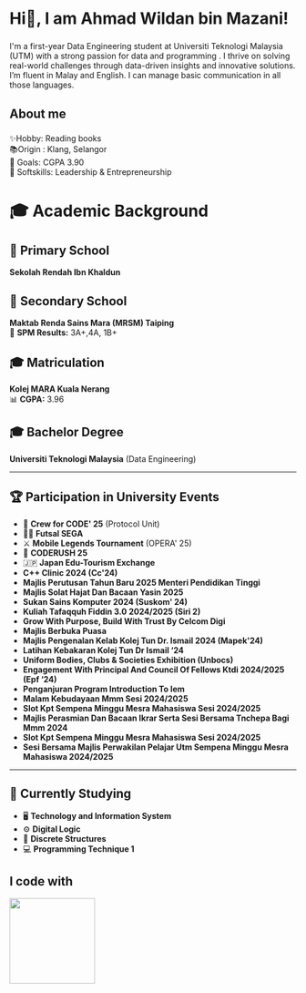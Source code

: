 <h1 align="left">Hi👋, I am Ahmad Wildan bin Mazani!</h1>

###

<p align="left">I'm a first-year Data Engineering student at Universiti Teknologi Malaysia (UTM) with a strong passion for data and programming . I thrive on solving real-world challenges through data-driven insights and innovative solutions.  I’m fluent in Malay and English. I can manage basic communication in all those languages. 

###

<h2 align="left">About me</h2>

###

<p align="left">✨Hobby: Reading books <br>📚Origin : Klang, Selangor <br>🎯 Goals: CGPA 3.90 <br>🎲 Softskills: Leadership & Entrepreneurship </p>


###
# 🎓 Academic Background

## 🏫 Primary School  
**Sekolah Rendah Ibn Khaldun**  

## 🏫 Secondary School  
**Maktab Renda Sains Mara (MRSM) Taiping**  
📜 **SPM Results:** 3A+,4A, 1B+  

## 🎓 Matriculation  
**Kolej MARA Kuala Nerang**  
📊 **CGPA:** 3.96  

## 🎓 Bachelor Degree  
**Universiti Teknologi Malaysia** (Data Engineering)  

---

## 🏆 Participation in University Events  
- 🌟 **Crew for CODE' 25** (Protocol Unit)  
- 🏃‍♂️ **Futsal SEGA**  
- ⚔️ **Mobile Legends Tournament** (OPERA' 25)  
- 🏑 **CODERUSH 25**  
- 🇯🇵 **Japan Edu-Tourism Exchange**
- **C++ Clinic 2024 (Cc'24)**
- **Majlis Perutusan Tahun Baru 2025 Menteri Pendidikan Tinggi**
- **Majlis Solat Hajat Dan Bacaan Yasin 2025**
- **Sukan Sains Komputer 2024 (Suskom' 24)**
- **Kuliah Tafaqquh Fiddin 3.0 2024/2025 (Siri 2)**
- **Grow With Purpose, Build With Trust By Celcom Digi**
- **Majlis Berbuka Puasa**
- **Majlis Pengenalan Kelab Kolej Tun Dr. Ismail 2024 (Mapek'24)**
- **Latihan Kebakaran Kolej Tun Dr Ismail ‘24**
- **Uniform Bodies, Clubs & Societies Exhibition (Unbocs)**
- **Engagement With Principal And Council Of Fellows Ktdi 2024/2025 (Epf ‘24)**	
- **Penganjuran Program Introduction To Iem**	
- **Malam Kebudayaan Mmm Sesi 2024/2025**	
- **Slot Kpt Sempena Minggu Mesra Mahasiswa Sesi 2024/2025**	
- **Majlis Perasmian Dan Bacaan Ikrar Serta Sesi Bersama Tnchepa Bagi Mmm 2024**	
- **Slot Kpt Sempena Minggu Mesra Mahasiswa Sesi 2024/2025**	
- **Sesi Bersama Majlis Perwakilan Pelajar Utm Sempena Minggu Mesra Mahasiswa 2024/2025**

---

## 📘 Currently Studying  
- 🖥️ **Technology and Information System**  
- ⚙️ **Digital Logic**  
- 🔢 **Discrete Structures**  
- 💻 **Programming Technique 1**  

###

<h2 align="left">I code with</h2>

<img src="https://upload.wikimedia.org/wikipedia/commons/1/18/ISO_C%2B%2B_Logo.svg" width="150">
